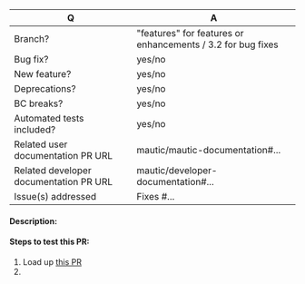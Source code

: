 | Q                                      | A
| -------------------------------------- | ---
| Branch?                                | "features" for features or enhancements / 3.2 for bug fixes <!-- see below -->
| Bug fix?                               | yes/no
| New feature?                           | yes/no
| Deprecations?                          | yes/no
| BC breaks?                             | yes/no
| Automated tests included?              | yes/no
| Related user documentation PR URL      | mautic/mautic-documentation#... <!-- required for new features -->
| Related developer documentation PR URL | mautic/developer-documentation#... <!-- required for developer-facing changes -->
| Issue(s) addressed                     | Fixes #... <!-- prefix each issue number with "Fixes #", no need to create an issue if none exists, explain below instead -->

<!--
Additionally (see https://contribute.mautic.org/contributing-to-mautic/developer/code/pull-requests#step-5-work-on-your-pull-request):
 - Always add tests and ensure they pass.
 - Bug fixes must be submitted against the lowest maintained branch where they apply
   (lowest branches are regularly merged to upper ones so they get the fixes too.)
 - Features and deprecations must be submitted against the "features" branch.
-->

<!--
Please write a short README for your feature/bugfix. This will help people understand your PR and what it aims to do.
-->
#### Description:

<!--
If you are fixing a bug and if there is no linked issue already, please provide steps to reproduce the issue here.
-->

#### Steps to test this PR:
1. Load up [this PR](https://mautibox.com)
2.

<!--
If you have any deprecations, list them here along with the new alternative.
If you have any backwards compatibility breaks, list them here.
-->